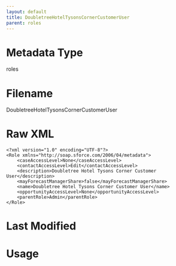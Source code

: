 ```yaml
---
layout: default
title: DoubletreeHotelTysonsCornerCustomerUser
parent: roles
---
```

# Metadata Type
roles


# Filename 
DoubletreeHotelTysonsCornerCustomerUser


# Raw XML
```
<?xml version="1.0" encoding="UTF-8"?>
<Role xmlns="http://soap.sforce.com/2006/04/metadata">
    <caseAccessLevel>None</caseAccessLevel>
    <contactAccessLevel>Edit</contactAccessLevel>
    <description>Doubletree Hotel Tysons Corner Customer User</description>
    <mayForecastManagerShare>false</mayForecastManagerShare>
    <name>Doubletree Hotel Tysons Corner Customer User</name>
    <opportunityAccessLevel>None</opportunityAccessLevel>
    <parentRole>Admin</parentRole>
</Role>
```


# Last Modified


# Usage
